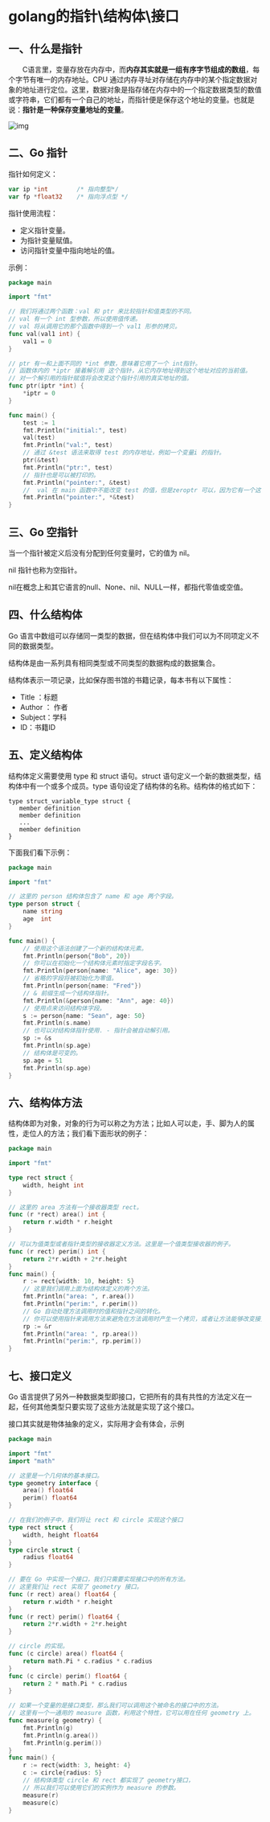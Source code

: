 # golang的指针\结构体\接口

## **一、什么是指针**

　　C语言里，变量存放在内存中，而**内存其实就是一组有序字节组成的数组**，每个字节有唯一的内存地址。CPU 通过内存寻址对存储在内存中的某个指定数据对象的地址进行定位。这里，数据对象是指存储在内存中的一个指定数据类型的数值或字符串，它们都有一个自己的地址，而指针便是保存这个地址的变量。也就是说：**指针是一种保存变量地址的变量**。

![img](09.golang指针结构体接口.assets/765389-20180918115659254-712651853.png)

## 二、Go 指针

指针如何定义：

```go
var ip *int        /* 指向整型*/
var fp *float32    /* 指向浮点型 */
```

指针使用流程：

- 定义指针变量。
- 为指针变量赋值。
- 访问指针变量中指向地址的值。

示例：

```go
package main

import "fmt"

// 我们将通过两个函数：val 和 ptr 来比较指针和值类型的不同。
// val 有一个 int 型参数，所以使用值传递。
// val 将从调用它的那个函数中得到一个 val1 形参的拷贝。
func val(val1 int) {
	val1 = 0
}

// ptr 有一和上面不同的 *int 参数，意味着它用了一个 int指针。
// 函数体内的 *iptr 接着解引用 这个指针，从它内存地址得到这个地址对应的当前值。
// 对一个解引用的指针赋值将会改变这个指针引用的真实地址的值。
func ptr(iptr *int) {
	*iptr = 0
}

func main() {
	test := 1
	fmt.Println("initial:", test)
	val(test)
	fmt.Println("val:", test)
	// 通过 &test 语法来取得 test 的内存地址，例如一个变量i 的指针。
	ptr(&test)
	fmt.Println("ptr:", test)
	// 指针也是可以被打印的。
	fmt.Println("pointer:", &test)
	// 	val 在 main 函数中不能改变 test 的值，但是zeroptr 可以，因为它有一个这个变量的内存地址的引用。
	fmt.Println("pointer:", *&test)
}
```

## 三、Go 空指针

当一个指针被定义后没有分配到任何变量时，它的值为 nil。

nil 指针也称为空指针。

nil在概念上和其它语言的null、None、nil、NULL一样，都指代零值或空值。

## 四、什么结构体

Go 语言中数组可以存储同一类型的数据，但在结构体中我们可以为不同项定义不同的数据类型。

结构体是由一系列具有相同类型或不同类型的数据构成的数据集合。

结构体表示一项记录，比如保存图书馆的书籍记录，每本书有以下属性：

- Title ：标题
- Author ： 作者
- Subject：学科
- ID：书籍ID

## 五、定义结构体

结构体定义需要使用 type 和 struct 语句。struct 语句定义一个新的数据类型，结构体中有一个或多个成员。type 语句设定了结构体的名称。结构体的格式如下：

```
type struct_variable_type struct {
   member definition
   member definition
   ...
   member definition
}
```

下面我们看下示例：

```go
package main

import "fmt"

// 这里的 person 结构体包含了 name 和 age 两个字段。
type person struct {
	name string
	age  int
}

func main() {
	// 使用这个语法创建了一个新的结构体元素。
	fmt.Println(person{"Bob", 20})
	// 你可以在初始化一个结构体元素时指定字段名字。
	fmt.Println(person{name: "Alice", age: 30})
	// 省略的字段将被初始化为零值。
	fmt.Println(person{name: "Fred"})
	// & 前缀生成一个结构体指针。
	fmt.Println(&person{name: "Ann", age: 40})
	// 使用点来访问结构体字段。
	s := person{name: "Sean", age: 50}
	fmt.Println(s.name)
	// 也可以对结构体指针使用. - 指针会被自动解引用。
	sp := &s
	fmt.Println(sp.age)
	// 结构体是可变的。
	sp.age = 51
	fmt.Println(sp.age)
}
```

## 六、结构体方法

结构体即为对象，对象的行为可以称之为方法；比如人可以走，手、脚为人的属性，走位人的方法；我们看下面形状的例子：

```go
package main

import "fmt"

type rect struct {
	width, height int
}

// 这里的 area 方法有一个接收器类型 rect。
func (r *rect) area() int {
	return r.width * r.height
}

// 可以为值类型或者指针类型的接收器定义方法。这里是一个值类型接收器的例子。
func (r rect) perim() int {
	return 2*r.width + 2*r.height
}
func main() {
	r := rect{width: 10, height: 5}
	// 这里我们调用上面为结构体定义的两个方法。
	fmt.Println("area: ", r.area())
	fmt.Println("perim:", r.perim())
	// Go 自动处理方法调用时的值和指针之间的转化。
	// 你可以使用指针来调用方法来避免在方法调用时产生一个拷贝，或者让方法能够改变接受的数据。
	rp := &r
	fmt.Println("area: ", rp.area())
	fmt.Println("perim:", rp.perim())
}
```

## 七、接口定义

Go 语言提供了另外一种数据类型即接口，它把所有的具有共性的方法定义在一起，任何其他类型只要实现了这些方法就是实现了这个接口。

接口其实就是物体抽象的定义，实际用才会有体会，示例

```go
package main

import "fmt"
import "math"

// 这里是一个几何体的基本接口。
type geometry interface {
	area() float64
	perim() float64
}

// 在我们的例子中，我们将让 rect 和 circle 实现这个接口
type rect struct {
	width, height float64
}
type circle struct {
	radius float64
}

// 要在 Go 中实现一个接口，我们只需要实现接口中的所有方法。
// 这里我们让 rect 实现了 geometry 接口。
func (r rect) area() float64 {
	return r.width * r.height
}
func (r rect) perim() float64 {
	return 2*r.width + 2*r.height
}

// circle 的实现。
func (c circle) area() float64 {
	return math.Pi * c.radius * c.radius
}
func (c circle) perim() float64 {
	return 2 * math.Pi * c.radius
}

// 如果一个变量的是接口类型，那么我们可以调用这个被命名的接口中的方法。
// 这里有一个一通用的 measure 函数，利用这个特性，它可以用在任何 geometry 上。
func measure(g geometry) {
	fmt.Println(g)
	fmt.Println(g.area())
	fmt.Println(g.perim())
}
func main() {
	r := rect{width: 3, height: 4}
	c := circle{radius: 5}
	// 结构体类型 circle 和 rect 都实现了 geometry接口，
	// 所以我们可以使用它们的实例作为 measure 的参数。
	measure(r)
	measure(c)
}
```


